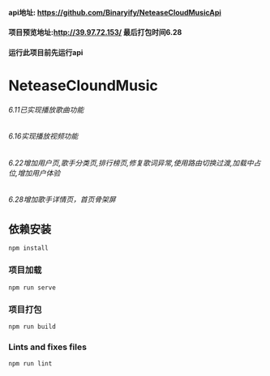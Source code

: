 #### api地址: https://github.com/Binaryify/NeteaseCloudMusicApi
#### 项目预览地址:http://39.97.72.153/ 最后打包时间6.28
#### 运行此项目前先运行api
# NeteaseCloundMusic
###### 6.11已实现播放歌曲功能
###### 6.16实现播放视频功能
###### 6.22增加用户页,歌手分类页,排行榜页,修复歌词异常,使用路由切换过渡,加载中占位,增加用户体验
###### 6.28增加歌手详情页，首页骨架屏
## 依赖安装
```
npm install
```

### 项目加载
```
npm run serve
```

### 项目打包
```
npm run build
```

### Lints and fixes files
```
npm run lint
```

